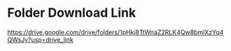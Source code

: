 # Folder Download Link
https://drive.google.com/drive/folders/1pHkj8TtWnaZ2RLK4Qw8bmlXzYq4QWsJy?usp=drive_link